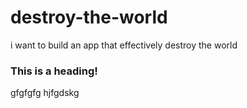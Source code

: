 # destroy-the-world
i want to build an app that effectively destroy the world

### This is a heading!
gfgfgfg
hjfgdskg
